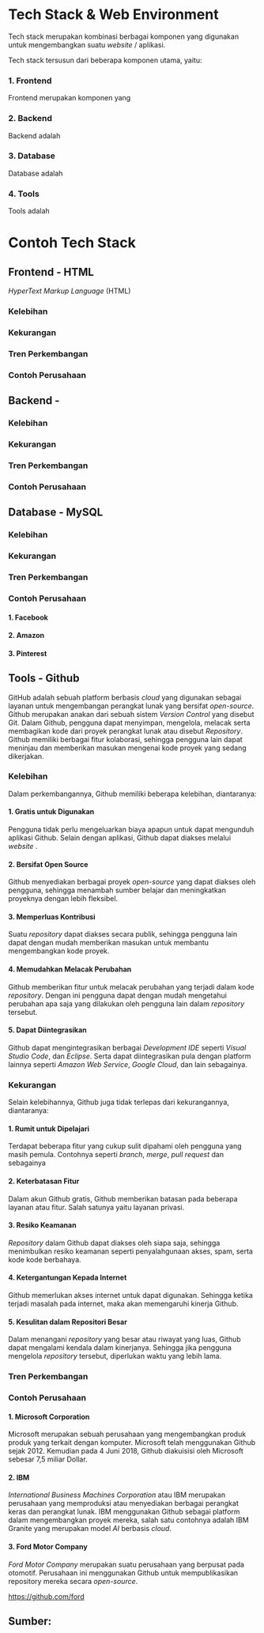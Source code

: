# Tech Stack & Web Environment
Tech stack merupakan kombinasi berbagai komponen yang digunakan untuk mengembangkan suatu _website_ / aplikasi.
<p>Tech stack tersusun dari beberapa komponen utama, yaitu:</p>

### 1. Frontend
Frontend merupakan komponen yang 
### 2. Backend
Backend adalah
### 3. Database
Database adalah
### 4. Tools
Tools adalah

# Contoh Tech Stack
## Frontend - HTML
_HyperText Markup Language_ (HTML)

### Kelebihan

### Kekurangan

### Tren Perkembangan

### Contoh Perusahaan


## Backend -

### Kelebihan

### Kekurangan

### Tren Perkembangan

### Contoh Perusahaan


## Database - MySQL

### Kelebihan

### Kekurangan

### Tren Perkembangan

### Contoh Perusahaan
#### 1. Facebook
#### 2. Amazon
#### 3. Pinterest


## Tools - Github
GitHub adalah sebuah platform berbasis _cloud_ yang digunakan sebagai layanan untuk mengembangan perangkat lunak yang bersifat _open-source_. Github merupakan anakan dari sebuah sistem _Version Control_ yang disebut Git. Dalam Github, pengguna dapat menyimpan, mengelola, melacak serta membagikan kode dari proyek perangkat lunak atau disebut _Repository_. Github memiliki berbagai fitur kolaborasi, sehingga pengguna lain dapat meninjau dan memberikan masukan mengenai kode proyek yang sedang dikerjakan.

### Kelebihan
Dalam perkembangannya, Github memiliki beberapa kelebihan, diantaranya:
#### 1. Gratis untuk Digunakan
Pengguna tidak perlu mengeluarkan biaya apapun untuk dapat mengunduh aplikasi Github. Selain dengan aplikasi, Github dapat diakses melalui _website_ . 
#### 2. Bersifat Open Source
Github menyediakan berbagai proyek _open-source_ yang dapat diakses oleh pengguna, sehingga menambah sumber belajar dan meningkatkan proyeknya dengan lebih fleksibel. 
#### 3. Memperluas Kontribusi 
Suatu _repository_ dapat diakses secara publik, sehingga pengguna lain dapat dengan mudah memberikan masukan untuk membantu mengembangkan kode proyek. 
#### 4. Memudahkan Melacak Perubahan 
Github memberikan fitur untuk melacak perubahan yang terjadi dalam kode _repository_. Dengan ini pengguna dapat dengan mudah mengetahui perubahan apa saja yang dilakukan oleh pengguna lain dalam _repository_ tersebut. 
#### 5. Dapat Diintegrasikan
Github dapat mengintegrasikan berbagai _Development IDE_ seperti _Visual Studio Code_, dan _Eclipse_. Serta dapat diintegrasikan pula dengan platform lainnya seperti _Amazon Web Service_, _Google Cloud_, dan lain sebagainya.

### Kekurangan
Selain kelebihannya, Github juga tidak terlepas dari kekurangannya, diantaranya:
#### 1. Rumit untuk Dipelajari
Terdapat beberapa fitur yang cukup sulit dipahami oleh pengguna yang masih pemula. Contohnya seperti _branch_, _merge_, _pull request_ dan sebagainya
#### 2. Keterbatasan Fitur
Dalam akun Github gratis, Github memberikan batasan pada beberapa layanan atau fitur. Salah satunya yaitu layanan privasi. 
#### 3. Resiko Keamanan
_Repository_ dalam Github dapat diakses oleh siapa saja, sehingga menimbulkan resiko keamanan seperti penyalahgunaan akses, spam, serta kode kode berbahaya. 
#### 4. Ketergantungan Kepada Internet
Github memerlukan akses internet untuk dapat digunakan. Sehingga ketika terjadi masalah pada internet, maka akan memengaruhi kinerja Github. 
#### 5. Kesulitan dalam Repositori Besar
Dalam menangani _repository_ yang besar atau riwayat yang luas, Github dapat mengalami kendala dalam kinerjanya. Sehingga jika pengguna mengelola _repository_ tersebut, diperlukan waktu yang lebih lama.

### Tren Perkembangan

### Contoh Perusahaan
#### 1. Microsoft Corporation
Microsoft merupakan sebuah perusahaan yang mengembangkan produk produk yang terkait dengan komputer. Microsoft telah menggunakan Github sejak 2012. Kemudian pada 4 Juni 2018, Github diakuisisi oleh Microsoft sebesar 7,5 miliar Dollar.
#### 2. IBM 
_International Business Machines Corporation_ atau IBM merupakan perusahaan yang memproduksi atau menyediakan berbagai perangkat keras dan perangkat lunak. IBM menggunakan Github sebagai platform dalam mengembangkan proyek mereka, salah satu contohnya adalah IBM Granite yang merupakan model _AI_ berbasis  _cloud_. 
#### 3. Ford Motor Company
_Ford Motor Company_ merupakan suatu perusahaan yang berpusat pada otomotif. Perusahaan ini menggunakan Github untuk mempublikasikan repository mereka secara _open-source_. 
<p> <a href=”https://github.com/ford”> https://github.com/ford </a> </p>

## Sumber: 
